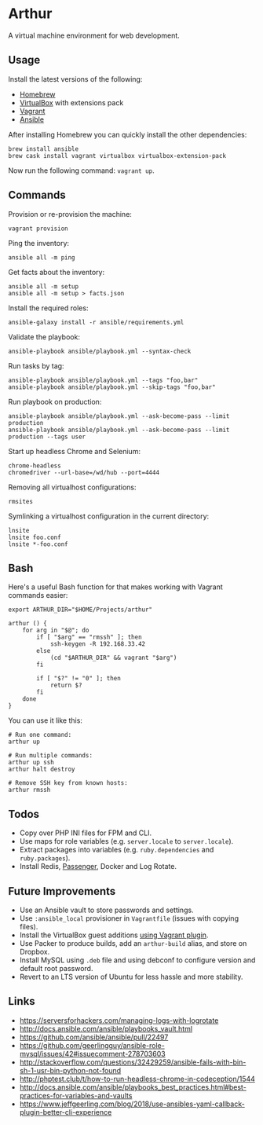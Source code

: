 # Arthur
A virtual machine environment for web development.

## Usage
Install the latest versions of the following:

- [Homebrew](http://brew.sh/)
- [VirtualBox](https://www.virtualbox.org/) with extensions pack
- [Vagrant](https://www.vagrantup.com/)
- [Ansible](https://www.ansible.com/)

After installing Homebrew you can quickly install the other dependencies:
```
brew install ansible
brew cask install vagrant virtualbox virtualbox-extension-pack
```

Now run the following command: `vagrant up`.

## Commands
Provision or re-provision the machine:
```
vagrant provision
```

Ping the inventory:
```
ansible all -m ping
```

Get facts about the inventory:
```
ansible all -m setup
ansible all -m setup > facts.json
```

Install the required roles:
```
ansible-galaxy install -r ansible/requirements.yml
```

Validate the playbook:
```
ansible-playbook ansible/playbook.yml --syntax-check
```

Run tasks by tag:
```
ansible-playbook ansible/playbook.yml --tags "foo,bar"
ansible-playbook ansible/playbook.yml --skip-tags "foo,bar"
```

Run playbook on production:
```
ansible-playbook ansible/playbook.yml --ask-become-pass --limit production
ansible-playbook ansible/playbook.yml --ask-become-pass --limit production --tags user
```

Start up headless Chrome and Selenium:
```
chrome-headless
chromedriver --url-base=/wd/hub --port=4444
```

Removing all virtualhost configurations:
```
rmsites
```

Symlinking a virtualhost configuration in the current directory:
```
lnsite
lnsite foo.conf
lnsite *-foo.conf
```

## Bash
Here's a useful Bash function for that makes working with Vagrant commands easier:
```
export ARTHUR_DIR="$HOME/Projects/arthur"

arthur () {
    for arg in "$@"; do
        if [ "$arg" == "rmssh" ]; then
            ssh-keygen -R 192.168.33.42
        else
            (cd "$ARTHUR_DIR" && vagrant "$arg")
        fi

        if [ "$?" != "0" ]; then
            return $?
        fi
    done
}
```

You can use it like this:
```
# Run one command:
arthur up

# Run multiple commands:
arthur up ssh
arthur halt destroy

# Remove SSH key from known hosts:
arthur rmssh
```

## Todos
- Copy over PHP INI files for FPM and CLI.
- Use maps for role variables (e.g. `server.locale` to `server.locale`).
- Extract packages into variables (e.g. `ruby.dependencies` and `ruby.packages`).
- Install Redis, [Passenger](https://www.phusionpassenger.com/library/install/nginx/install/oss/xenial/), Docker and Log Rotate.

## Future Improvements
- Use an Ansible vault to store passwords and settings.
- Use `:ansible_local` provisioner in `Vagrantfile` (issues with copying files).
- Install the VirtualBox guest additions [using Vagrant plugin](https://github.com/dotless-de/vagrant-vbguest).
- Use Packer to produce builds, add an `arthur-build` alias, and store on Dropbox.
- Install MySQL using `.deb` file and using debconf to configure version and default root password.
- Revert to an LTS version of Ubuntu for less hassle and more stability.

## Links
- https://serversforhackers.com/managing-logs-with-logrotate
- http://docs.ansible.com/ansible/playbooks_vault.html
- https://github.com/ansible/ansible/pull/22497
- https://github.com/geerlingguy/ansible-role-mysql/issues/42#issuecomment-278703603
- http://stackoverflow.com/questions/32429259/ansible-fails-with-bin-sh-1-usr-bin-python-not-found
- http://phptest.club/t/how-to-run-headless-chrome-in-codeception/1544
- http://docs.ansible.com/ansible/playbooks_best_practices.html#best-practices-for-variables-and-vaults
- https://www.jeffgeerling.com/blog/2018/use-ansibles-yaml-callback-plugin-better-cli-experience
